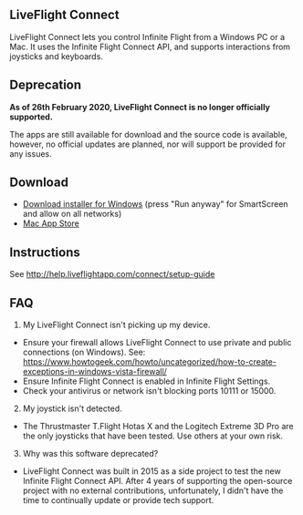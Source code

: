 ## LiveFlight Connect

LiveFlight Connect lets you control Infinite Flight from a Windows PC or a Mac. It uses the Infinite Flight Connect API, and supports interactions from joysticks and keyboards.

## Deprecation

**As of 26th February 2020, LiveFlight Connect is no longer officially supported.**

The apps are still available for download and the source code is available, however, no official updates are planned, nor will support be provided for any issues.

## Download

 - [Download installer for Windows](https://github.com/LiveFlightApp/Connect-Windows/releases/download/1.0.0.0/LiveFlight-Connect-Setup.zip) (press "Run anyway" for SmartScreen and allow on all networks)
 - [Mac App Store](https://itunes.apple.com/us/app/liveflight-connect/id1078754162?ls=1&mt=12)

## Instructions

See http://help.liveflightapp.com/connect/setup-guide

## FAQ

1. My LiveFlight Connect isn't picking up my device.

 - Ensure your firewall allows LiveFlight Connect to use private and public connections (on Windows). See: https://www.howtogeek.com/howto/uncategorized/how-to-create-exceptions-in-windows-vista-firewall/
  - Ensure Infinite Flight Connect is enabled in Infinite Flight Settings.
  - Check your antivirus or network isn't blocking ports 10111 or 15000.
  
 2. My joystick isn't detected.
 
  - The Thrustmaster T.Flight Hotas X and the Logitech Extreme 3D Pro are the only joysticks that have been tested. Use others at your own risk.
  
 3. Why was this software deprecated?
 
  - LiveFlight Connect was built in 2015 as a side project to test the new Infinite Flight Connect API. After 4 years of supporting the open-source project with no external contributions, unfortunately, I didn't have the time to continually update or provide tech support.
